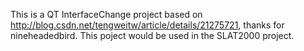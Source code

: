 This is a QT InterfaceChange project based on http://blog.csdn.net/tengweitw/article/details/21275721, thanks for nineheadedbird.
This poject would be used in the SLAT2000 project.
